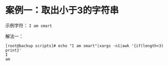 # 案例一：取出小于3的字符串
示例字符： `I am smart`

解法一：
```shell
[root@backup scripts]# echo "I am smart"|xargs -n1|awk '{if(length<3) print}'
I
am

```

